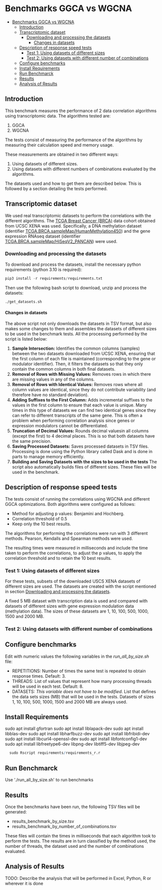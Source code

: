 # Benchmarks GGCA vs WGCNA

- [Benchmarks GGCA vs WGCNA](#benchmarks-ggca-vs-wgcna)
  - [Introduction](#introduction)
  - [Transcriptomic dataset](#transcriptomic-dataset)
    - [Downloading and processing the datasets](#downloading-and-processing-the-datasets)
      - [Changes in datasets](#changes-in-datasets)
  - [Description of response speed tests](#description-of-response-speed-tests)
    - [Test 1: Using datasets of different sizes](#test-1-using-datasets-of-different-sizes)
    - [Test 2: Using datasets with different number of combinations](#test-2-using-datasets-with-different-number-of-combinations)
  - [Configure benchmarks](#configure-benchmarks)
  - [Install Requirements](#install-requirements)
  - [Run Benchmarck](#run-benchmarck)
  - [Results](#results)
  - [Analysis of Results](#analysis-of-results)

## Introduction

This benchmark measures the performance of 2 data correlation algorithms using transcriptomic data.
The algorithms tested are:

1. GGCA
2. WGCNA

The tests consist of measuring the performance of the algorithms by measuring their calculation speed and memory usage.

These measurements are obtained in two different ways:

1. Using datasets of different sizes.
2. Using datasets with different numbers of combinations evaluated by the algorithms.

The datasets used and how to get them are described below. This is followed by a section detailing the tests performed.

## Transcriptomic dataset

We used real transcriptomic datasets to perform the correlations with the different algorithms. The [TCGA Breast Cancer (BRCA)](https://xenabrowser.net/datapages/?cohort=TCGA%20Breast%20Cancer%20(BRCA)&removeHub=https%3A%2F%2Fxena.treehouse.gi.ucsc.edu%3A443) data cohort obtained from UCSC XENA was used.
Specifically, a DNA methylation dataset (identifier [TCGA.BRCA.sampleMap/HumanMethylation450](https://xenabrowser.net/datapages/?dataset=TCGA.BRCA.sampleMap%2FHumanMethylation450&host=https%3A%2F%2Ftcga.xenahubs.net&removeHub=https%3A%2F%2Fxena.treehouse.gi.ucsc.edu%3A443)) and the gene expression RNAseq dataset (identifier [TCGA.BRCA.sampleMap/HiSeqV2_PANCAN](https://xenabrowser.net/datapages/?dataset=TCGA.BRCA.sampleMap%2FHiSeqV2_PANCAN&host=https%3A%2F%2Ftcga.xenahubs.net&removeHub=https%3A%2F%2Fxena.treehouse.gi.ucsc.edu%3A443)) were used.

### Downloading and processing the datasets

To download and process the datasets, install the necessary python requirements (python 3.10 is required):  

``` python
pip3 install -r requirements/requirements.txt
```

Then use the following bash script to download, unzip and process the datasets:

``` bash
./get_datasets.sh
```

#### Changes in datasets

The above script not only downloads the datasets in TSV format, but also makes some changes to them and assembles the datasets of different sizes to be used in the benchmark tests. All the processing performed by the script is listed below:

1. **Sample Intersection:**
Identifies the common columns (samples) between the two datasets downloaded from UCSC XENA, ensuring that the first column of each file is maintained (corresponding to the gene or modulator identifier). Then, it filters the datasets so that they only contain the common columns in both final datasets.
2. **Removal of Rows with Missing Values:**
Removes rows in which there are missing values ​​in any of the columns.
3. **Removal of Rows with Identical Values:**
Removes rows where all column values ​​are identical, since they do not contribute variability (and therefore have no standard deviation).
4. **Adding Suffixes to the First Column:**
Adds incremental suffixes to the values ​​in the first column to ensure that each value is unique. Many times in this type of datasets we can find two identical genes since they can refer to different transcripts of the same gene. This is often a problem when performing correlation analysis since genes or expression modulators cannot be differentiated.
5. **Truncation of Decimal Values:**
Rounds decimal values ​​in all columns (except the first) to 4 decimal places. This is so that both datasets have the same precision.
6. **Saving Processed Datasets:**
Saves processed datasets in TSV files. Processing is done using the Python library called Dask and is done in parts to manage memory efficiently.
7. **Building and Saving Datasets with the sizes to be used in the tests**
The script also automatically builds files of different sizes. These files will be used in the benchmark.

## Description of response speed tests

The tests consist of running the correlations using WGCNA and different GGCA optimizations.
Both algorithms were configured as follows:

- Method for adjusting p values: Benjamini and Hochberg.
- Correlation threshold of 0.5
- Keep only the 10 best results.

The algorithms for performing the correlations were run with 3 different methods. Pearson, Kendalls and Spearman methods were used.

The resulting times were measured in milliseconds and include the time taken to perform the correlations, to adjust the p values, to apply the correlation threshold and to retain the 10 best results.

### Test 1: Using datasets of different sizes

For these tests, subsets of the downloaded USCS XENA datasets of different sizes are used. The datasets are created with the script mentioned in section [Downloading and processing the datasets](#downloading-and-processing-the-datasets).  

A fixed 5 MB dataset with transcription data is used and compared with datasets of different sizes with gene expression modulation data (methylation data). The sizes of these datasets are 1, 10, 100, 500, 1000, 1500 and 2000 MB.

### Test 2: Using datasets with different number of combinations


## Configure benchmarks

Edit with numeric values the following variables in the *run_all_by_size.sh* file:

- REPETITIONS: Number of times the same test is repeated to obtain response times. Default: 3.
- THREADS: List of values ​​that represent how many processing threads will be used in each test. Default: 8.
- DATASETS: *This variable does not have to be modified*. List that defines the data sets sizes (MB) that will be used in the tests. Datasets of sizes 1, 10, 100, 500, 1000, 1500 and 2000 MB are always used.

## Install Requirements

sudo apt install gfortran
sudo apt install liblapack-dev
sudo apt install libblas-dev
sudo apt install libharfbuzz-dev
sudo apt install libfribidi-dev
sudo apt install libcurl4-openssl-dev
sudo apt install libfontconfig1-dev
sudo apt install libfreetype6-dev libpng-dev libtiff5-dev libjpeg-dev 

```R
  sudo Rscript requirements/requirements_r.r
```

## Run Benchmarck

Use './run_all_by_size.sh' to run benchmarks

## Results

Once the benchmarks have been run, the following TSV files will be generated:

- results_benchmark_by_size.tsv
- results_benchmark_by_number_of_combinations.tsv

These files will contain the times in milliseconds that each algorithm took to perform the tests. The results are in turn classified by the method used, the number of threads, the dataset used and the number of combinations evaluated.

## Analysis of Results

TODO: Describe the analysis that will be performed in Excel, Python, R or wherever it is done
